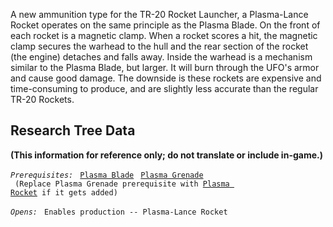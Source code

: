 A new ammunition type for the TR-20 Rocket Launcher, a Plasma-Lance
Rocket operates on the same principle as the Plasma Blade. On the front
of each rocket is a magnetic clamp. When a rocket scores a hit, the
magnetic clamp secures the warhead to the hull and the rear section of
the rocket (the engine) detaches and falls away. Inside the warhead is a
mechanism similar to the Plasma Blade, but larger. It will burn through
the UFO's armor and cause good damage. The downside is these rockets are
expensive and time-consuming to produce, and are slightly less accurate
than the regular TR-20 Rockets.

## Research Tree Data

**(This information for reference only; do not translate or include
in-game.)**

*`Prerequisites:`*
` `[`Plasma Blade`](Equipment/Secondary_Weapons/Plasma_Blade "wikilink")
` `[`Plasma Grenade`](Equipment/Misc/Plasma_Grenade "wikilink")
` (Replace Plasma Grenade prerequisite with `[`Plasma Rocket`](Equipment/Proposed/Plasma_Rocket "wikilink")` if it gets added)`

*`Opens:`*
` Enables production -- Plasma-Lance Rocket`